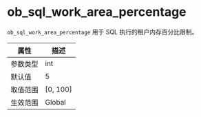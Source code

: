 ob_sql_work_area_percentage 
================================================

`ob_sql_work_area_percentage` 用于 SQL 执行的租户内存百分比限制。


| **属性** |   **描述**   |
|--------|------------|
| 参数类型   | int        |
| 默认值    | 5          |
| 取值范围   | \[0, 100\] |
| 生效范围   | Global     |


